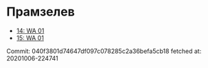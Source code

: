 # Прамзелев
- [14: WA 01](14.md)
- [15: WA 01](15.md)

Commit: 040f3801d74647df097c078285c2a36befa5cb18
 fetched at: 20201006-224741
